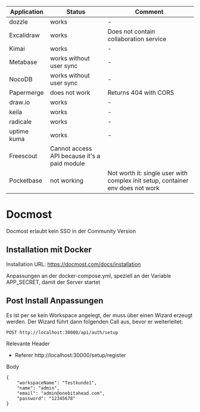 | Application | Status | Comment |
| ----------- | ------ | ------- |
| dozzle | works | - |
| Excalidraw | works | Does not contain collaboration service |
| Kimai | works | - |
| Metabase | works without user sync | - | 
| NocoDB | works without user sync | - | 
| Papermerge | does not work | Returns 404 with CORS |
| draw.io | works | - |
| keila | works | - |
| radicale | works | - |
| uptime kuma | works | - |
| Freescout | Cannot access API because it's a paid module |
| Pocketbase | not working | Not worth it: single user with complex init setup, container env does not work |





# Docmost

Docmost erlaubt kein SSO in der Community Version

## Installation mit Docker

Installation URL: https://docmost.com/docs/installation

Anpassungen an der docker-compose.yml, speziell an der Variable APP_SECRET, damit der Server startet

## Post Install Anpassungen

Es ist per se kein Workspace angelegt, der muss über einen Wizard erzeugt werden. Der Wizard führt dann folgenden Call aus, bevor er weiterleitet:

```
POST http://localhost:30000/api/auth/setup
```

Relevante Header

* Referer http://localhost:30000/setup/register

Body
```
{
    "workspaceName": "Testkunde1",
    "name": "admin",
    "email": "admin@onebitahead.com",
    "password": "12345678"
}
```